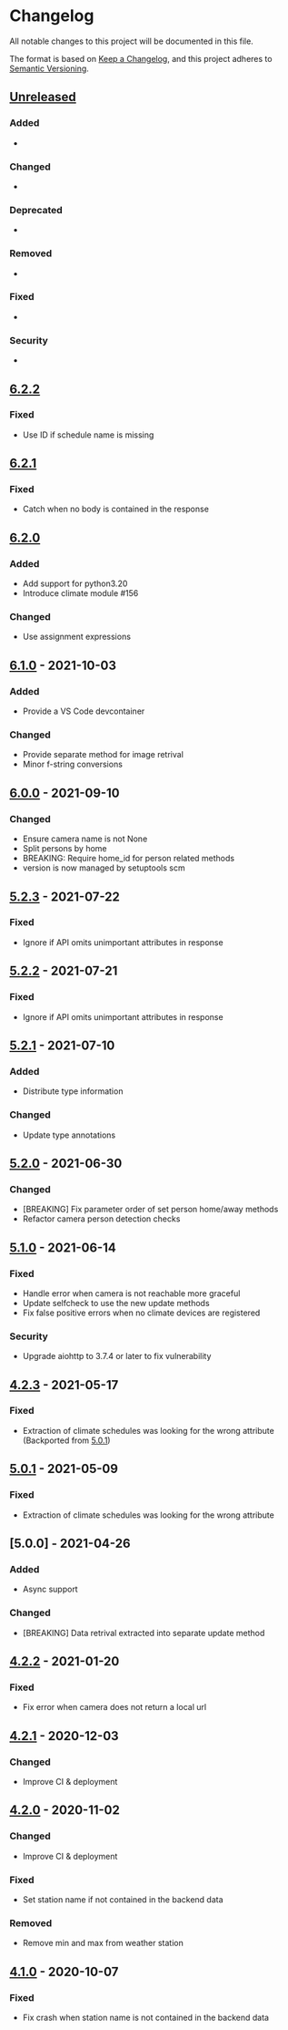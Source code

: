 # Changelog

All notable changes to this project will be documented in this file.

The format is based on [Keep a Changelog](https://keepachangelog.com/en/1.0.0/),
and this project adheres to [Semantic Versioning](https://semver.org/spec/v2.0.0.html).

## [Unreleased]

### Added

-

### Changed

-

### Deprecated

-

### Removed

-

### Fixed

-

### Security

-

## [6.2.2]

### Fixed

- Use ID if schedule name is missing

## [6.2.1]

### Fixed

- Catch when no body is contained in the response

## [6.2.0]

### Added

- Add support for python3.20
- Introduce climate module #156

### Changed

- Use assignment expressions

## [6.1.0] - 2021-10-03

### Added

- Provide a VS Code devcontainer

### Changed

- Provide separate method for image retrival
- Minor f-string conversions

## [6.0.0] - 2021-09-10

### Changed

- Ensure camera name is not None
- Split persons by home
- BREAKING: Require home_id for person related methods
- version is now managed by setuptools scm

## [5.2.3] - 2021-07-22

### Fixed

- Ignore if API omits unimportant attributes in response

## [5.2.2] - 2021-07-21

### Fixed

- Ignore if API omits unimportant attributes in response

## [5.2.1] - 2021-07-10

### Added

- Distribute type information

### Changed

- Update type annotations

## [5.2.0] - 2021-06-30

### Changed

- [BREAKING] Fix parameter order of set person home/away methods
- Refactor camera person detection checks

## [5.1.0] - 2021-06-14

### Fixed

- Handle error when camera is not reachable more graceful
- Update selfcheck to use the new update methods
- Fix false positive errors when no climate devices are registered

### Security

- Upgrade aiohttp to 3.7.4 or later to fix vulnerability

## [4.2.3] - 2021-05-17

### Fixed

- Extraction of climate schedules was looking for the wrong attribute (Backported from [5.0.1])

## [5.0.1] - 2021-05-09

### Fixed

- Extraction of climate schedules was looking for the wrong attribute

## [5.0.0] - 2021-04-26

### Added

- Async support

### Changed

- [BREAKING] Data retrival extracted into separate update method

## [4.2.2] - 2021-01-20

### Fixed

- Fix error when camera does not return a local url

## [4.2.1] - 2020-12-03

### Changed

- Improve CI & deployment

## [4.2.0] - 2020-11-02

### Changed

- Improve CI & deployment

### Fixed

- Set station name if not contained in the backend data

### Removed

- Remove min and max from weather station

## [4.1.0] - 2020-10-07

### Fixed

- Fix crash when station name is not contained in the backend data

[unreleased]: https://github.com/jabesq/pyatmo/compare/v6.2.2...HEAD
[6.2.2]: https://github.com/jabesq/pyatmo/compare/v6.2.1...v6.2.2
[6.2.1]: https://github.com/jabesq/pyatmo/compare/v6.2.0...v6.2.1
[6.2.0]: https://github.com/jabesq/pyatmo/compare/v6.1.0...v6.2.0
[6.1.0]: https://github.com/jabesq/pyatmo/compare/v6.0.0...v6.1.0
[6.0.0]: https://github.com/jabesq/pyatmo/compare/v5.2.3...v6.0.0
[5.2.3]: https://github.com/jabesq/pyatmo/compare/v5.2.2...v5.2.3
[5.2.2]: https://github.com/jabesq/pyatmo/compare/v5.2.1...v5.2.2
[5.2.1]: https://github.com/jabesq/pyatmo/compare/v5.2.0...v5.2.1
[5.2.0]: https://github.com/jabesq/pyatmo/compare/v5.1.0...v5.2.0
[5.1.0]: https://github.com/jabesq/pyatmo/compare/v5.0.1...v5.1.0
[5.0.1]: https://github.com/jabesq/pyatmo/compare/v5.0.0...v5.0.1
[5.0.1]: https://github.com/jabesq/pyatmo/compare/v4.2.2...v5.0.0
[4.2.3]: https://github.com/jabesq/pyatmo/compare/v4.2.2...v4.2.3
[4.2.2]: https://github.com/jabesq/pyatmo/compare/v4.2.1...v4.2.2
[4.2.1]: https://github.com/jabesq/pyatmo/compare/v4.2.0...v4.2.1
[4.2.0]: https://github.com/jabesq/pyatmo/compare/v4.1.0...v4.2.0
[4.1.0]: https://github.com/jabesq/pyatmo/compare/v4.0.0...v4.1.0
[4.0.0]: https://github.com/jabesq/pyatmo/compare/v3.3.1...v4.0.0
[3.3.1]: https://github.com/jabesq/pyatmo/releases/tag/v3.3.1
